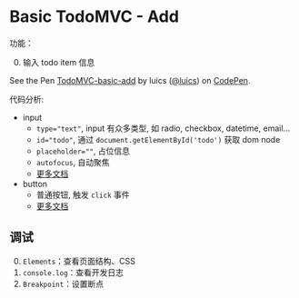 # Basic TodoMVC - Add

功能：

0. 输入 todo item 信息

<p data-height="266" data-theme-id="0" data-slug-hash="wGRoXz" data-default-tab="js,result" data-user="luics" data-embed-version="2" class="codepen">See the Pen <a href="http://codepen.io/luics/pen/wGRoXz/">TodoMVC-basic-add</a> by luics (<a href="http://codepen.io/luics">@luics</a>) on <a href="http://codepen.io">CodePen</a>.</p>
<script async src="//assets.codepen.io/assets/embed/ei.js"></script>

代码分析:

* input
    * `type="text"`, input 有众多类型, 如 radio, checkbox, datetime, email...
    * `id="todo"`, 通过 `document.getElementById('todo')` 获取 dom node 
    * `placeholder=""`, 占位信息
    * `autofocus`, 自动聚焦
    * [更多文档](https://developer.mozilla.org/en-US/docs/Web/HTML/Element/input)  
* button
    * 普通按钮, 触发 `click` 事件
    * [更多文档](https://developer.mozilla.org/en-US/docs/Web/HTML/Element/button)  

## 调试

0. `Elements`：查看页面结构、CSS
0. `console.log`：查看开发日志
0. `Breakpoint`：设置断点
